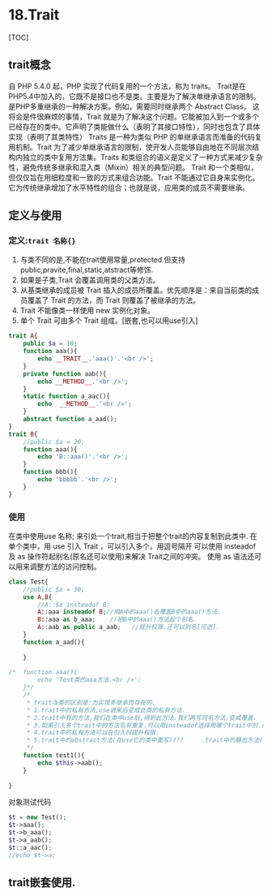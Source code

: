 # 18.Trait
[TOC]

## trait概念
自 PHP 5.4.0 起，PHP 实现了代码复用的一个方法，称为 traits。
Trait是在PHP5.4中加入的，它既不是接口也不是类。主要是为了解决单继承语言的限制。是PHP多重继承的一种解决方案。例如，需要同时继承两个 Abstract Class， 这将会是件很麻烦的事情，Trait 就是为了解决这个问题。它能被加入到一个或多个已经存在的类中。它声明了类能做什么（表明了其接口特性），同时也包含了具体实现（表明了其类特性）
Traits 是一种为类似 PHP 的单继承语言而准备的代码复用机制。Trait 为了减少单继承语言的限制，使开发人员能够自由地在不同层次结构内独立的类中复用方法集。Traits 和类组合的语义是定义了一种方式来减少复杂性，避免传统多继承和混入类（Mixin）相关的典型问题。
Trait 和一个类相似，但仅仅旨在用细粒度和一致的方式来组合功能。Trait 不能通过它自身来实例化。它为传统继承增加了水平特性的组合；也就是说，应用类的成员不需要继承。

## 定义与使用
### 定义:`trait 名称{}`
1. 与类不同的是,不能在trait使用常量,protected.但支持public,pravite,final,static,atstract等修饰.
2. 如果是子类,Trait 会覆盖调用类的父类方法。
3. 从基类继承的成员被 Trait 插入的成员所覆盖。优先顺序是：来自当前类的成员覆盖了 Trait 的方法，而 Trait 则覆盖了被继承的方法。
4. Trait 不能像类一样使用 new 实例化对象。
5. 单个 Trait 可由多个 Trait 组成。[嵌套,也可以用use引入]
```php
trait A{
	public $a = 10;
	function aaa(){
		echo __TRAIT__.'aaa()'.'<br />';
	}
	private function aab(){
		echo __METHOD__.'<br />';
	}
	static function a_aac(){
		echo  __METHOD__.'<br />';
	}
	abstract function a_aad();
}
trait B{
	//public $a = 20;
	function aaa(){
		echo 'B::aaa()'.'<br />';
	}
	function bbb(){
		echo 'bbbbb'.'<br />';
	}
}
```

### 使用
在类中使用use 名称; 来引处一个trait,相当于把整个trait的内容复制到此类中.
在单个类中，用 use 引入 Trait ，可以引入多个。用逗号隔开
可以使用 insteadof 及 as 操作符起别名(原名还可以使用)来解决 Trait之间的冲突。
使用 as 语法还可以用来调整方法的访问控制。
```php
class Test{
	//public $a = 30;
	use A,B{
		//A::$a insteadof B;
		A::aaa insteadof B;//用A中的aaa()去覆盖B中的aaa()方法.
		B::aaa as b_aaa;	//把B中的aaa()方法起个别名.
		A::aab as public a_aab;   //提升权限.还可以别名[可选].
	}
	function a_aad(){
		
	}
	
/*	function aaa(){
		echo 'Test类的aaa方法.<br />';
	}*/
	/*
	 * trait与类的区别是:为实现多继承而存在的.
	 * 1.trait中的私有方法,use进来后变成此类的私有方法.
	 * 2.trait中有的方法,我们在类中use后,得到此方法.我们再写同名方法,变成覆盖.
	 * 3.如果引入多个trait中的方法名有重复.可以用insteadof选择用哪个trait中的.如果两个都想用,再用as起别名
	 * 4.trait中的私有方法可以在引入时提升权限.
	 * 5.trait中的abstract方法(在use它的类中重写)???     .trait中的静态方法(可以直接用)???   trait中的变量(不能重复.未找到解决办法)???
	 */
	function test1(){
		echo $this->aab();
	}
	
}
```
对象测试代码
```php
$t = new Test();
$t->aaa();
$t->b_aaa();
$t->a_aab();
$t::a_aac();
//echo $t->a;
```
## trait嵌套使用.



